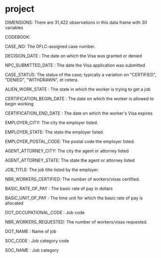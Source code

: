 # project

DIMENSIONS: 
There are 31,422 observations in this data frame with 30 variables

CODEBOOK:

CASE_NO: The OFLC-assigned case number.

DECISION_DATE : The date on which the Visa was granted or denied

NPC_SUBMITTED_DATE : The date the Visa application was submitted 

CASE_STATUS: The status of the case; typically a variation on "CERTIFIED", "DENIED", "WITHDRAWN", et cetera.

ALIEN_WORK_STATE : The state in which the worker is trying to get a job

CERTIFICATION_BEGIN_DATE :  The date on which the worker is allowed to begin working

CERTIFICATION_END_DATE : The date on which the worker's Visa expires

EMPLOYER_CITY: The city the employer listed.

EMPLOYER_STATE: The state the employer listed.

EMPLOYER_POSTAL_CODE: The postal code the employer listed.

AGENT_ATTORNEY_CITY: The city the agent or attorney listed

AGENT_ATTORNEY_STATE: The state the agent or attorney listed

JOB_TITLE: The job title listed by the employer.

NBR_WORKERS_CERTIFIED: The number of workers/visas certified.

BASIC_RATE_OF_PAY : The basic rate of pay in dollars

BASIC_UNIT_OF_PAY : The time unit for which the basic rate of pay is allocated 

DOT_OCCUPATIONAL_CODE : Job code

NBR_WORKERS_REQUESTED: The number of workers/visas requested.

DOT_NAME : Name of job

SOC_CODE : Job category code

SOC_NAME : Job category


